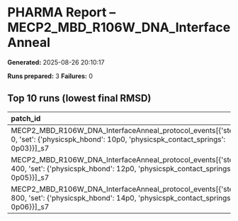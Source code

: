 # PHARMA Report – MECP2_MBD_R106W_DNA_InterfaceAnneal

**Generated:** 2025-08-26 20:10:17

**Runs prepared:** 3
**Failures:** 0

## Top 10 runs (lowest final RMSD)

| patch_id                                                                                                                                   |    RMSD |      Rg |   total_loss |
|:-------------------------------------------------------------------------------------------------------------------------------------------|--------:|--------:|-------------:|
| MECP2_MBD_R106W_DNA_InterfaceAnneal_protocol_events[{'step': 0, 'set': {'physicspk_hbond': 10p0, 'physicspk_contact_springs': 0p03}}]_s7   | 3.50721 | 11.4016 |       107.05 |
| MECP2_MBD_R106W_DNA_InterfaceAnneal_protocol_events[{'step': 400, 'set': {'physicspk_hbond': 12p0, 'physicspk_contact_springs': 0p05}}]_s7 | 3.50721 | 11.4016 |       107.05 |
| MECP2_MBD_R106W_DNA_InterfaceAnneal_protocol_events[{'step': 800, 'set': {'physicspk_hbond': 14p0, 'physicspk_contact_springs': 0p06}}]_s7 | 3.50721 | 11.4016 |       107.05 |

